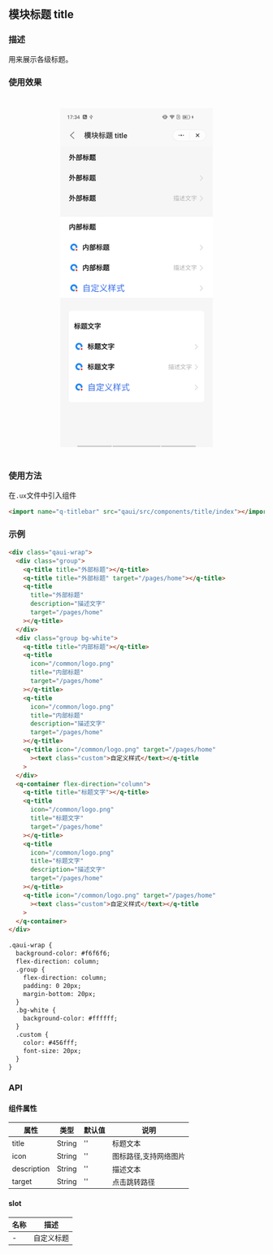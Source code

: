 ## 模块标题 title

### 描述

用来展示各级标题。

### 使用效果

<div style="text-align: center;margin: 40px;"><img src="./assets/title.jpg" alt="barcode" style="width:300px" /></div>

### 使用方法

在`.ux`文件中引入组件

```html
<import name="q-titlebar" src="qaui/src/components/title/index"></import>
```

### 示例

```html
<div class="qaui-wrap">
  <div class="group">
    <q-title title="外部标题"></q-title>
    <q-title title="外部标题" target="/pages/home"></q-title>
    <q-title
      title="外部标题"
      description="描述文字"
      target="/pages/home"
    ></q-title>
  </div>
  <div class="group bg-white">
    <q-title title="内部标题"></q-title>
    <q-title
      icon="/common/logo.png"
      title="内部标题"
      target="/pages/home"
    ></q-title>
    <q-title
      icon="/common/logo.png"
      title="内部标题"
      description="描述文字"
      target="/pages/home"
    ></q-title>
    <q-title icon="/common/logo.png" target="/pages/home"
      ><text class="custom">自定义样式</text></q-title
    >
  </div>
  <q-container flex-direction="column">
    <q-title title="标题文字"></q-title>
    <q-title
      icon="/common/logo.png"
      title="标题文字"
      target="/pages/home"
    ></q-title>
    <q-title
      icon="/common/logo.png"
      title="标题文字"
      description="描述文字"
      target="/pages/home"
    ></q-title>
    <q-title icon="/common/logo.png" target="/pages/home"
      ><text class="custom">自定义样式</text></q-title
    >
  </q-container>
</div>
```

```less
.qaui-wrap {
  background-color: #f6f6f6;
  flex-direction: column;
  .group {
    flex-direction: column;
    padding: 0 20px;
    margin-bottom: 20px;
  }
  .bg-white {
    background-color: #ffffff;
  }
  .custom {
    color: #456fff;
    font-size: 20px;
  }
}
```

### API

#### 组件属性

| 属性        | 类型   | 默认值 | 说明                  |
| ----------- | ------ | ------ | --------------------- |
| title       | String | ''     | 标题文本              |
| icon        | String | ''     | 图标路径,支持网络图片 |
| description | String | ''     | 描述文本              |
| target      | String | ''     | 点击跳转路径          |

#### slot

| 名称 | 描述       |
| ---- | ---------- |
| -    | 自定义标题 |
